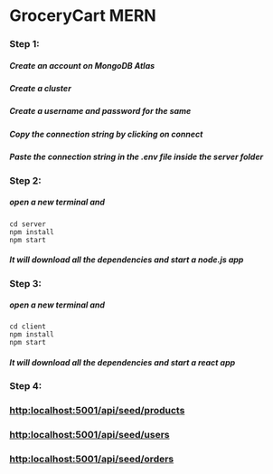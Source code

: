 # GroceryCart MERN

###  Step 1: 
##### Create an account on MongoDB Atlas
##### Create a cluster
##### Create a username and password for the same
##### Copy the connection string by clicking on connect
##### Paste the connection string in the .env file inside the server folder

### Step 2: 
##### open a new terminal and 
```
cd server
npm install
npm start
```
##### It will download all the dependencies and start a node.js app

### Step 3: 
##### open a new terminal and 
```
cd client
npm install
npm start
```
##### It will download all the dependencies and start a react app

### Step 4: 
### [http:localhost:5001/api/seed/products](http:localhost:5001/api/seed/products)
### [http:localhost:5001/api/seed/users](http:localhost:5001/api/seed/users)
### [http:localhost:5001/api/seed/orders](http:localhost:5001/api/seed/orders)